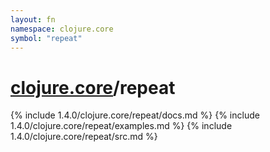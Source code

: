 ```yaml
---
layout: fn
namespace: clojure.core
symbol: "repeat"
---
```


# [clojure.core](../)/repeat

{% include 1.4.0/clojure.core/repeat/docs.md %}
{% include 1.4.0/clojure.core/repeat/examples.md %}
{% include 1.4.0/clojure.core/repeat/src.md %}

